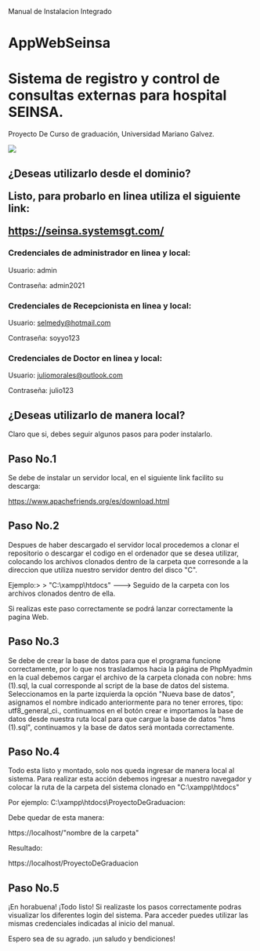 <n>Manual de Instalacion Integrado</n>

# AppWebSeinsa

<h1> Sistema de registro y control de consultas externas para hospital SEINSA. </h1>

<n>Proyecto De Curso de graduación, Universidad Mariano Galvez.</n>

![](http://3.bp.blogspot.com/-PdOifBOQw10/V0_Z4tJPjHI/AAAAAAAAAEk/tzYJ-R583-0rfFpjoj1TnxzvBgK94ilWgCK4B/s1600/INGENIERIA%2BEN%2BSISTEMAS%2BUMG%2B-%2Bcopia.jpg)

<h2><n>¿Deseas utilizarlo desde el dominio?</h></n>

Listo, para probarlo en linea utiliza el siguiente link:

<n> https://seinsa.systemsgt.com/ </n>

<h3>Credenciales de administrador en linea y local:</h3>

Usuario: admin 

Contraseña: admin2021

<h3>Credenciales de Recepcionista en linea y local:</h3>

Usuario: selmedy@hotmail.com 

Contraseña: soyyo123

<h3>Credenciales de Doctor en linea y local:</h3>

Usuario: juliomorales@outlook.com

Contraseña: julio123

<n><h2>¿Deseas utilizarlo de manera local?</n></h2>

Claro que si, debes seguir algunos pasos para poder instalarlo.

<h2> Paso No.1 </h2>

Se debe de instalar un servidor local, en el siguiente link facilito su descarga:

https://www.apachefriends.org/es/download.html

<h2> Paso No.2 </h2>

 Despues de haber descargado el servidor local procedemos a clonar el repositorio o descargar el codigo en el ordenador que se desea utilizar, colocando los archivos clonados dentro de la carpeta que corresonde a la direccion que utiliza nuestro servidor dentro del disco "C".

 Ejemplo:> > "C:\xampp\htdocs" ---> Seguido de la carpeta con los archivos clonados dentro de ella.

Si realizas este paso correctamente se podrá lanzar correctamente la pagina Web.

<h2>Paso No.3</h2>

Se debe de crear la base de datos para que el programa funcione correctamente, por lo que nos trasladamos hacia la página de PhpMyadmin en la cual debemos cargar el archivo de la carpeta clonada con nobre: hms (1).sql, la cual corresponde al script de la base de datos del sistema. Seleccionamos en la parte izquierda la opción "Nueva base de datos", asignamos el nombre indicado anteriormente para no tener errores, tipo: utf8_general_ci., continuamos en el botón crear e importamos la base de datos desde nuestra ruta local para que cargue la base de datos "hms (1).sql", continuamos y la base de datos será montada correctamente.  

<h2> Paso No.4</h2>

Todo esta listo y montado, solo nos queda ingresar de manera local al sistema. Para realizar esta acción debemos ingresar a nuestro navegador y colocar la ruta de la carpeta del sistema clonado en "C:\xampp\htdocs\" 

Por ejemplo: C:\xampp\htdocs\ProyectoDeGraduacion:

Debe quedar de esta manera:


<n> https://localhost/"nombre de la carpeta" </n>

Resultado:

https://localhost/ProyectoDeGraduacion

<h2> Paso No.5</h2>

¡En horabuena! ¡Todo listo! Si realizaste los pasos correctamente podras visualizar los diferentes login del sistema. Para acceder puedes utilizar las mismas credenciales indicadas al inicio del manual. 

Espero sea de su agrado. ¡un saludo y bendiciones!

